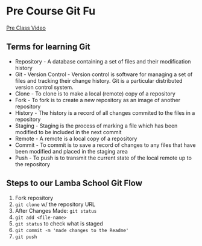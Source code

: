 # Pre Course Git Fu
[Pre Class Video](https://youtu.be/ZihgMcrHOF4)
## Terms for learning Git
 * Repository - A database containing a set of files and their modification history
 * Git - Version Control - Version control is software for managing a set of files
    and tracking their change history. Git is a particular distributed version
    control system.
 * Clone - To clone is to make a local (remote) copy of a repository
 * Fork - To fork is to create a new repository as an image of another repository
 * History - The history is a record of all changes commited to the files in a repository
 * Staging - Staging is the process of marking a file which has been modified to be
    included in the next commit
 * Remote - A remote is a local copy of a repository
 * Commit - To commit is to save a record of changes to any files that have been modified
    and placed in the staging area
 * Push - To push is to transmit the current state of the local remote up to the repository

## Steps to our Lamba School Git Flow
1. Fork repository
2. `git clone` w/ the repository URL 
3. After Changes Made: `git status`
4. `git add <file-name>` 
5. `git status` to check what is staged
6. `git commit -m 'made changes to the Readme'`
7. `git push`
